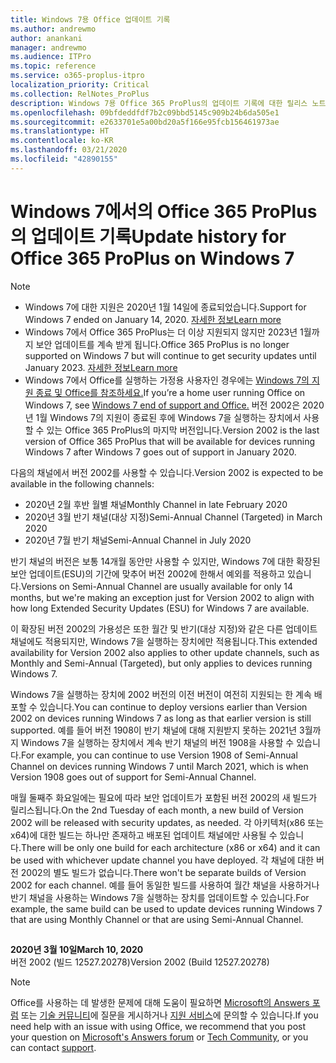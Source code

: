 ```yaml
---
title: Windows 7용 Office 업데이트 기록
ms.author: andrewmo
author: anankani
manager: andrewmo
ms.audience: ITPro
ms.topic: reference
ms.service: o365-proplus-itpro
localization_priority: Critical
ms.collection: RelNotes_ProPlus
description: Windows 7용 Office 365 ProPlus의 업데이트 기록에 대한 릴리스 노트를 고객에게 제공합니다.
ms.openlocfilehash: 09bfdeddfdf7b2c09bbd5145c909b24b6da505e1
ms.sourcegitcommit: e2633701e5a00bd20a5f166e95fcb156461973ae
ms.translationtype: HT
ms.contentlocale: ko-KR
ms.lasthandoff: 03/21/2020
ms.locfileid: "42890155"
---
```

# <a name="update-history-for-office-365-proplus-on-windows-7"></a><span data-ttu-id="fd628-103">Windows 7에서의 Office 365 ProPlus의 업데이트 기록</span><span class="sxs-lookup"><span data-stu-id="fd628-103">Update history for Office 365 ProPlus on Windows 7</span></span> 

 > [!NOTE]
>
>- <span data-ttu-id="fd628-104">Windows 7에 대한 지원은 2020년 1월 14일에 종료되었습니다.</span><span class="sxs-lookup"><span data-stu-id="fd628-104">Support for Windows 7 ended on January 14, 2020.</span></span> [<span data-ttu-id="fd628-105">자세한 정보</span><span class="sxs-lookup"><span data-stu-id="fd628-105">Learn more</span></span>](https://www.microsoft.com/microsoft-365/windows/end-of-windows-7-support?rtc=1)
>- <span data-ttu-id="fd628-106">Windows 7에서 Office 365 ProPlus는 더 이상 지원되지 않지만 2023년 1월까지 보안 업데이트를 계속 받게 됩니다.</span><span class="sxs-lookup"><span data-stu-id="fd628-106">Office 365 ProPlus is no longer supported on Windows 7 but will continue to get security updates until January 2023.</span></span> [<span data-ttu-id="fd628-107">자세한 정보</span><span class="sxs-lookup"><span data-stu-id="fd628-107">Learn more</span></span>](https://docs.microsoft.com/DeployOffice/windows-7-support)
>- <span data-ttu-id="fd628-108">Windows 7에서 Office를 실행하는 가정용 사용자인 경우에는 [Windows 7의 지원 종료 및 Office를 참조하세요.](https://support.office.com/en-us/article/windows-7-end-of-support-and-office-78f20fab-b57b-44d7-8368-06a8493f3cb9?ui=en-US&rs=en-US&ad=US)</span><span class="sxs-lookup"><span data-stu-id="fd628-108">If you’re a home user running Office on Windows 7, see [Windows 7 end of support and Office.](https://support.office.com/en-us/article/windows-7-end-of-support-and-office-78f20fab-b57b-44d7-8368-06a8493f3cb9?ui=en-US&rs=en-US&ad=US)</span></span>
<span data-ttu-id="fd628-109">버전 2002은 2020년 1월 Windows 7의 지원이 종료된 후에 Windows 7을 실행하는 장치에서 사용할 수 있는 Office 365 ProPlus의 마지막 버전입니다.</span><span class="sxs-lookup"><span data-stu-id="fd628-109">Version 2002 is the last version of Office 365 ProPlus that will be available for devices running Windows 7 after Windows 7 goes out of support in January 2020.</span></span>  

<span data-ttu-id="fd628-110">다음의 채널에서 버전 2002를 사용할 수 있습니다.</span><span class="sxs-lookup"><span data-stu-id="fd628-110">Version 2002 is expected to be available in the following channels:</span></span>
- <span data-ttu-id="fd628-111">2020년 2월 후반 월별 채널</span><span class="sxs-lookup"><span data-stu-id="fd628-111">Monthly Channel in late February 2020</span></span>
- <span data-ttu-id="fd628-112">2020년 3월 반기 채널(대상 지정)</span><span class="sxs-lookup"><span data-stu-id="fd628-112">Semi-Annual Channel (Targeted) in March 2020</span></span>
- <span data-ttu-id="fd628-113">2020년 7월 반기 채널</span><span class="sxs-lookup"><span data-stu-id="fd628-113">Semi-Annual Channel in July 2020</span></span>

<span data-ttu-id="fd628-114">반기 채널의 버전은 보통 14개월 동안만 사용할 수 있지만, Windows 7에 대한 확장된 보안 업데이트(ESU)의 기간에 맞추어 버전 2002에 한해서 예외를 적용하고 있습니다.</span><span class="sxs-lookup"><span data-stu-id="fd628-114">Versions on Semi-Annual Channel are usually available for only 14 months, but we're making an exception just for Version 2002 to align with how long Extended Security Updates (ESU) for Windows 7 are available.</span></span>

<span data-ttu-id="fd628-115">이 확장된 버전 2002의 가용성은 또한 월간 및 반기(대상 지정)와 같은 다른 업데이트 채널에도 적용되지만, Windows 7을 실행하는 장치에만 적용됩니다.</span><span class="sxs-lookup"><span data-stu-id="fd628-115">This extended availability for Version 2002 also applies to other update channels, such as Monthly and Semi-Annual (Targeted), but only applies to devices running Windows 7.</span></span>

<span data-ttu-id="fd628-116">Windows 7을 실행하는 장치에 2002 버전의 이전 버전이 여전히 지원되는 한 계속 배포할 수 있습니다.</span><span class="sxs-lookup"><span data-stu-id="fd628-116">You can continue to deploy versions earlier than Version 2002 on devices running Windows 7 as long as that earlier version is still supported.</span></span> <span data-ttu-id="fd628-117">예를 들어 버전 1908이 반기 채널에 대해 지원받지 못하는 2021년 3월까지 Windows 7을 실행하는 장치에서 계속 반기 채널의 버전 1908을 사용할 수 있습니다.</span><span class="sxs-lookup"><span data-stu-id="fd628-117">For example, you can continue to use Version 1908 of Semi-Annual Channel on devices running Windows 7 until March 2021, which is when Version 1908 goes out of support for Semi-Annual Channel.</span></span>

<span data-ttu-id="fd628-118">매월 둘째주 화요일에는 필요에 따라 보안 업데이트가 포함된 버전 2002의 새 빌드가 릴리스됩니다.</span><span class="sxs-lookup"><span data-stu-id="fd628-118">On the 2nd Tuesday of each month, a new build of Version 2002 will be released with security updates, as needed.</span></span> <span data-ttu-id="fd628-119">각 아키텍처(x86 또는 x64)에 대한 빌드는 하나만 존재하고 배포된 업데이트 채널에만 사용될 수 있습니다.</span><span class="sxs-lookup"><span data-stu-id="fd628-119">There will be only one build for each architecture (x86 or x64) and it can be used with whichever update channel you have deployed.</span></span> <span data-ttu-id="fd628-120">각 채널에 대한 버전 2002의 별도 빌드가 없습니다.</span><span class="sxs-lookup"><span data-stu-id="fd628-120">There won't be separate builds of Version 2002 for each channel.</span></span> <span data-ttu-id="fd628-121">예를 들어 동일한 빌드를 사용하여 월간 채널을 사용하거나 반기 채널을 사용하는 Windows 7을 실행하는 장치를 업데이트할 수 있습니다.</span><span class="sxs-lookup"><span data-stu-id="fd628-121">For example, the same build can be used to update devices running Windows 7 that are using Monthly Channel or that are using Semi-Annual Channel.</span></span>

##

[//]: # (제거하지 마세요)

<span data-ttu-id="fd628-123">**2020년 3월 10일**</span><span class="sxs-lookup"><span data-stu-id="fd628-123">**March 10, 2020**</span></span><br/>
<span data-ttu-id="fd628-124">버전 2002 (빌드 12527.20278)</span><span class="sxs-lookup"><span data-stu-id="fd628-124">Version 2002 (Build 12527.20278)</span></span><br/>




> [!NOTE]
> <span data-ttu-id="fd628-125">Office를 사용하는 데 발생한 문제에 대해 도움이 필요하면 [Microsoft의 Answers 포럼](https://answers.microsoft.com/) 또는 [기술 커뮤니티](https://techcommunity.microsoft.com/)에 질문을 게시하거나 [지원 서비스](https://support.microsoft.com/contactus)에 문의할 수 있습니다.</span><span class="sxs-lookup"><span data-stu-id="fd628-125">If you need help with an issue with using Office, we recommend that you post your question on [Microsoft's Answers forum](https://answers.microsoft.com/) or [Tech Community](https://techcommunity.microsoft.com/), or you can contact [support](https://support.microsoft.com/contactus).</span></span>
